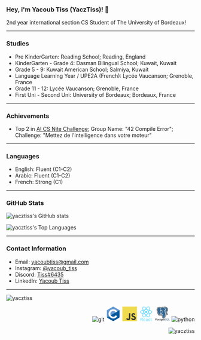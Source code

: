 <h3 align="left">Hey, i'm Yacoub Tiss (YaczTiss)! 👋</h3>
<p align="left">2nd year international section CS Student of The University of Bordeaux!</p>

---

<h3 align="left">Studies</h3>
<ul aling="left">
  <li>Pre KinderGarten: Reading School; Reading, England</li>
  <li>KinderGarten - Grade 4: Dasman Bilingual School; Kuwait, Kuwait</li>
  <li>Grade 5 - 9: Kuwait American School; Salmiya, Kuwait</li>
  <li>Language Learning Year / UPE2A (French): Lycée Vaucanson; Grenoble, France</li>
  <li>Grade 11 - 12: Lycée Vaucanson; Grenoble, France</li>
  <li>First Uni - Second Uni: University of Bordeaux; Bordeaux, France</li>
</ul>

---

<h3 align="left">Achievements</h3>
<ul aling="left">
  <li>Top 2 in <a href="https://www.nuitdelinfo.com/inscription/defis/liste">AI CS Nite Challenge</a>; Group Name: "42 Compile Error"; Challenge: "Mettez de l'intelligence dans votre moteur"</li>
</ul>

---

<h3 align="left">Languages</h3>
<ul aling="left">
  <li>English: Fluent (C1-C2)</li>
  <li>Arabic: Fluent (C1-C2)</li>
  <li>French: Strong (C1)</li>
</ul>

---
<h3 align="left">GitHub Stats</h3>
<p align="left">
  <img src="https://github-readme-stats.vercel.app/api?username=yacztiss&show_icons=true&theme=react" alt="yacztiss's GitHub stats" />
</p>
<p align="left">
  <img src="https://github-readme-stats.vercel.app/api/top-langs/?username=yacztiss&layout=compact&langs_count=6&theme=react" alt="yacztiss's Top Languages" />
</p>

---



<h3 align="left">Contact Information</h3>

<ul align="left">
  <li>Email: <a href="mailto:yacoubtiss@gmail.com">yacoubtiss@gmail.com</a></li>
  <li>Instagram: <a href="https://instagram.com/yacoub_tiss">@yacoub_tiss</a></li>
  <li>Discord: <a href="https://discordapp.com/users/Tiss#6435">Tiss#6435</a></li>
  <li>LinkedIn: <a href="https://www.linkedin.com/in/yacoub-tiss-15983027a/">Yacoub Tiss</a></li>
</ul>

---

<p> <img src="https://komarev.com/ghpvc/?username=yacztiss&label=Profile%20views&color=0e75b6&style=flat" alt="yacztiss" /> </p>
  
<p align="right"> <img src="https://www.vectorlogo.zone/logos/git-scm/git-scm-icon.svg" alt="git" width="40" height="40"/> <img src="https://raw.githubusercontent.com/devicons/devicon/master/icons/c/c-original.svg" alt="c" width="40" height="40"/> <img src="https://raw.githubusercontent.com/devicons/devicon/master/icons/javascript/javascript-original.svg" alt="javascript" width="40" height="40"/> <img src="https://raw.githubusercontent.com/devicons/devicon/master/icons/react/react-original-wordmark.svg" alt="react" width="40" height="40"/> <img src="https://raw.githubusercontent.com/devicons/devicon/master/icons/postgresql/postgresql-original-wordmark.svg" alt="postgresql" width="40" height="40"/> <img src="https://www.vectorlogo.zone/logos/python/python-icon.svg" alt="python" width="40" height="40"/> </a> </p>

<p><img align="right" src="https://github-readme-streak-stats.herokuapp.com/?user=yacztiss&" alt="yacztiss" /></p>
